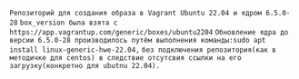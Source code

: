 ``Репозиторий для создания образа в Vagrant Ubuntu 22.04 и ядром 6.5.0-28``
``box_version была взята с https://app.vagrantup.com/generic/boxes/ubuntu2204``
``Обновление ядра до версии 6.5.0-28 производилось путём выполнения команды:sudo apt install linux-generic-hwe-22.04,`` 
``без подключения репозитория(как в методичке для centos) в следствие отсутсвия ссылки на его загрузку(конкретно для ubutnu 22.04).``

